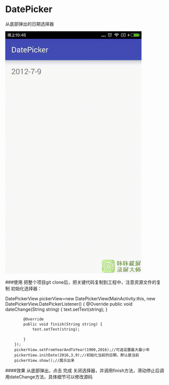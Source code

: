 # DatePicker
从底部弹出的日期选择器

![Alt text](/1457534764216.gif)

###使用
  把整个项目git clone后，把关键代码复制到工程中，注意资源文件的复制
  初始化选择器：
  
  
   DatePickerView pickerView=new DatePickerView(MainActivity.this, new DatePickerView.DatePickerListener() {
            @Override
            public void dateChange(String string) {
                text.setText(string);
            }

            @Override
            public void finish(String string) {
                text.setText(string);

            }
        });
        pickerView.setFromYearAndToYear(1900,2016);//可选设置最大最小年
        pickerView.initDate(2016,3,9);//初始化当前的日期，默认是当前
        pickerView.show();//展示出来
        
####效果
  从底部弹出，点击 完成 关闭选择器，并调用finish方法，滑动停止后调用dateChange方法，具体细节可以修改源码
